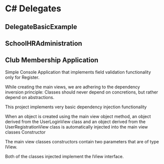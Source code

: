 # C# Delegates

## DelegateBasicExample

## SchoolHRAdministration

## Club Membership Application

Simple Console Application that implements field validation functionality only for Register.

While creating the main views, we are adhering to the dependency inversion principle: Classes should never depend on concretions, but rather depend on abstractions.

This project implements very basic dependency injection functionality

When an object is created using the main view object method, an object derived from the UserLoginView class and an object derived from the UserRegistrationView class is automatically injected into the main view classes Constructor

The main view classes constructors contain two parameters that are of type IView.

Both of the classes injected implement the IView interface.
